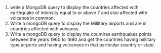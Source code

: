 1. write a MongoDB query to display the countries affected with earthquake of 
intensity equal to or above 7  and also affected with volcanos in common.
2. Write a mongoDB query to display the Millitary airports and are in countries affected with volcanos.
3. Write a mongoDB query to display the countires earthquakes points between the years 1960 to 1980 and get the countries having 
millitary type airports and having volcanoes in that particular country or state.
